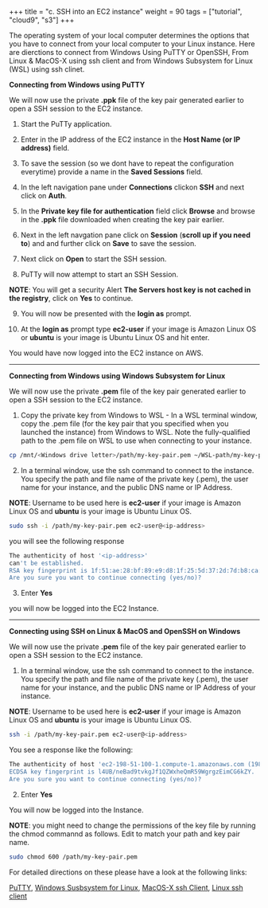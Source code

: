 +++
title = "c. SSH into an EC2 instance"
weight = 90
tags = ["tutorial", "cloud9", "s3"]
+++

The operating system of your local computer determines the options that you have to connect from your local computer to your Linux instance. Here are dierctions to connect from Windows Using PuTTY or OpenSSH, From Linux & MacOS-X using ssh client and from Windows Subsystem for Linux (WSL) using ssh clinet.


**Connecting from Windows using PuTTY**

We will now use the private **.ppk** file of the key pair generated earlier to open a SSH session to the EC2 instance.

1.	Start the PuTTy application.

2.	Enter in the IP address of the EC2 instance in the **Host Name (or IP address)** field.

3.	To save the session (so we dont have to repeat the configuration everytime) provide a name in the **Saved Sessions** field.

4.	In the left navigation pane under **Connections** clickon **SSH** and next click on **Auth**.

5.	In the **Private key file for authentication** field click **Browse** and browse in the **.ppk** file downloaded when creating the key pair earlier.

6.	Next in the left navgation pane click on **Session** (**scroll up if you need to**) and and further click on **Save** to save the session.

7.	Next click on **Open** to start the SSH session.

8.	PuTTy will now attempt to start an SSH Session.

**NOTE**: You will get a security Alert **The Servers host key is not cached in the registry**, click on **Yes** to continue.

9.	You will now be presented with the **login as** prompt.

10.	At the **login as** prompt type **ec2-user** if your image is Amazon Linux OS  or  **ubuntu** is your image is Ubuntu Linux OS and hit enter.



You would have now logged into the EC2 instance on AWS.


--------------


**Connecting from Windows using Windows Subsystem for Linux**

We will now use the private **.pem** file of the key pair generated earlier to open a SSH session to the EC2 instance.

1.	Copy the private key from Windows to WSL - In a WSL terminal window, copy the .pem file (for the key pair that you specified when you launched the instance) from Windows to WSL. Note the fully-qualified path to the .pem file on WSL to use when connecting to your instance.

```bash
cp /mnt/<Windows drive letter>/path/my-key-pair.pem ~/WSL-path/my-key-pair.pem
```

2.	In a terminal window, use the ssh command to connect to the instance. You specify the path and file name of the private key (.pem), the user name for your instance, and the public DNS name or IP Address.

**NOTE**: Username to be used here is **ec2-user** if your image is Amazon Linux OS  and **ubuntu** is your image is Ubuntu Linux OS. 

```bash
sudo ssh -i /path/my-key-pair.pem ec2-user@<ip-address>
```

you will see the following response

```bash
The authenticity of host '<ip-address>'
can't be established.
RSA key fingerprint is 1f:51:ae:28:bf:89:e9:d8:1f:25:5d:37:2d:7d:b8:ca:9f:f5:f1:6f.
Are you sure you want to continue connecting (yes/no)?
```

3.	Enter **Yes**

you will now be logged into the EC2 Instance.


-------------



**Connecting  using SSH on Linux & MacOS and OpenSSH on Windows**

We will now use the private **.pem** file of the key pair generated earlier to open a SSH session to the EC2 instance.

1.	In a terminal window, use the ssh command to connect to the instance. You specify the path and file name of the private key (.pem), the user name for your instance, and the public DNS name or IP Address of your instance.

**NOTE**: Username to be used here is **ec2-user** if your image is Amazon Linux OS  and **ubuntu** is your image is Ubuntu Linux OS.

```bash
ssh -i /path/my-key-pair.pem ec2-user@<ip-address>
```

You see a response like the following:

```bash
The authenticity of host 'ec2-198-51-100-1.compute-1.amazonaws.com (198-51-100-1)' can't be established.
ECDSA key fingerprint is l4UB/neBad9tvkgJf1QZWxheQmR59WgrgzEimCG6kZY.
Are you sure you want to continue connecting (yes/no)?
```

2.	Enter **Yes**

You will now be logged into the Instance.

**NOTE**: you might need to change the permissions of the key file by running the chmod commannd as follows. Edit to match your path and key pair name. 
```bash
sudo chmod 600 /path/my-key-pair.pem
```

For detailed directions on these please have a look at the following links:

[PuTTY](https://docs.aws.amazon.com/AWSEC2/latest/UserGuide/putty.html),
[Windows Susbsystem for Linux](https://docs.aws.amazon.com/AWSEC2/latest/UserGuide/WSL.html),
[MacOS-X ssh Client](https://docs.aws.amazon.com/AWSEC2/latest/UserGuide/AccessingInstancesLinux.html),
[Linux ssh client](https://docs.aws.amazon.com/AWSEC2/latest/UserGuide/AccessingInstancesLinux.html)

